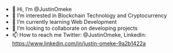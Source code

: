 - 👋 Hi, I’m @JustinOmeke
- 👀 I’m interested in Blockchain Technology and Cryptocurrency 
- 🌱 I’m currently learning Web Development 
- 💞️ I’m looking to collaborate on developing projects
- 📫 How to reach me Twitter: @JustinOmeke, LinkedIn: https://www.linkedin.com/in/justin-omeke-9a2b1422a

<!---
JustinOmeke/JustinOmeke is a ✨ special ✨ repository because its `README.md` (this file) appears on your GitHub profile.
You can click the Preview link to take a look at your changes.
--->
